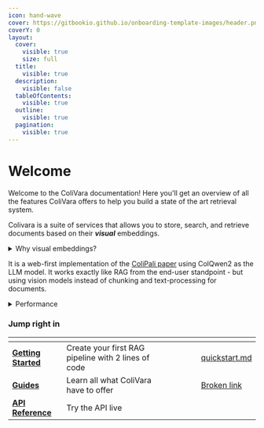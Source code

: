 ```yaml
---
icon: hand-wave
cover: https://gitbookio.github.io/onboarding-template-images/header.png
coverY: 0
layout:
  cover:
    visible: true
    size: full
  title:
    visible: true
  description:
    visible: false
  tableOfContents:
    visible: true
  outline:
    visible: true
  pagination:
    visible: true
---
```


# Welcome

Welcome to the ColiVara documentation! Here you'll get an overview of all the features ColiVara offers to help you build a state of the art retrieval system.

Colivara is a suite of services that allows you to store, search, and retrieve documents based on their _**visual**_ embeddings.

<details>

<summary>Why visual embeddings?</summary>

Documents are visually rich structures that convey information through text, as well as tables, figures, page layouts, and charts. While legacy document retrieval systems exhibit good performance on query-to-text matching, they struggle to pass visual cues efficiently to large language models, hindering their performance on practical document retrieval applications such as Retrieval Augmented Generation.

</details>

It is a web-first implementation of the [ColiPali paper](https://arxiv.org/abs/2407.01449) using ColQwen2 as the LLM model. It works exactly like RAG from the end-user standpoint - but using vision models instead of chunking and text-processing for documents.

<details>

<summary>Performance</summary>

Vision based retrieval achieves state of the art performance on both latency and accuracy. Beating text extraction with BM25 search and LLM image captioning.

</details>

### Jump right in

<table data-view="cards"><thead><tr><th></th><th></th><th></th><th></th><th data-card-target data-type="content-ref"></th><th data-hidden data-card-cover data-type="files"></th><th data-hidden></th><th data-hidden data-type="content-ref"></th></tr></thead><tbody><tr><td><a href="getting-started/quickstart.md"><strong>Getting Started</strong></a></td><td>Create your first RAG pipeline with 2 lines of code</td><td></td><td></td><td></td><td></td><td></td><td><a href="getting-started/quickstart.md">quickstart.md</a></td></tr><tr><td><a href="broken-reference"><strong>Guides</strong></a></td><td>Learn all what ColiVara have to offer</td><td></td><td></td><td></td><td></td><td></td><td><a href="broken-reference">Broken link</a></td></tr><tr><td><a href="guide/openapi.md"><strong>API Reference</strong></a></td><td>Try the API live</td><td></td><td></td><td></td><td></td><td></td><td></td></tr></tbody></table>
